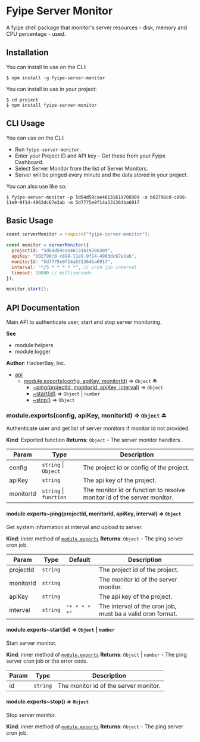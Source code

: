 # Fyipe Server Monitor

A fyipe shell package that monitor's server resources - disk, memory and CPU percentage - used.

## Installation

You can install to use on the CLI:

```
$ npm install -g fyipe-server-monitor
```

You can install to use in your project:

```
$ cd project
$ npm install fyipe-server-monitor
```

## CLI Usage

You can use on the CLI:

- Run `fyipe-server-monitor`.
- Enter your Project ID and API key - Get these from your Fyipe Dashboard.
- Select Server Monitor from the list of Server Monitors.
- Server will be pinged every minute and the data stored in your project.

You can also use like so:

```
$ fyipe-server-monitor -p 5d64d59cae46131619708309 -a b02798c0-c898-11e9-9f14-4963dc67e2ab -m 5d7775e9f14a531364ba6917
```

<a name="module_api"></a>

## Basic Usage

```javascript
const serverMonitor = require("fyipe-server-monitor");

const monitor = serverMonitor({
  projectId: "5d64d59cae46131619708309",
  apiKey: "b02798c0-c898-11e9-9f14-4963dc67e2ab",
  monitorId: "5d7775e9f14a531364ba6917",
  interval: "*/5 * * * * *", // cron job interval
  timeout: 10000 // milliseconds
});

monitor.start();
```

## API Documentation

Main API to authenticate user, start and stop server monitoring.

**See**

- module:helpers
- module:logger

**Author**: HackerBay, Inc.

- [api](#module_api)
  - [module.exports(config, apiKey, monitorId)](#exp_module_api--module.exports) ⇒ <code>Object</code> ⏏
    - [~ping(projectId, monitorId, apiKey, interval)](#module_api--module.exports..ping) ⇒ <code>Object</code>
    - [~start(id)](#module_api--module.exports..start) ⇒ <code>Object</code> \| <code>number</code>
    - [~stop()](#module_api--module.exports..stop) ⇒ <code>Object</code>

<a name="exp_module_api--module.exports"></a>

### module.exports(config, apiKey, monitorId) ⇒ <code>Object</code> ⏏

Authenticate user and get list of server monitors if monitor id not provided.

**Kind**: Exported function
**Returns**: <code>Object</code> - The server monitor handlers.

| Param     | Type                                         | Description                                                             |
| --------- | -------------------------------------------- | ----------------------------------------------------------------------- |
| config    | <code>string</code> \| <code>Object</code>   | The project id or config of the project.                                |
| apiKey    | <code>string</code>                          | The api key of the project.                                             |
| monitorId | <code>string</code> \| <code>function</code> | The monitor id or function to resolve monitor id of the server monitor. |

<a name="module_api--module.exports..ping"></a>

#### module.exports~ping(projectId, monitorId, apiKey, interval) ⇒ <code>Object</code>

Get system information at interval and upload to server.

**Kind**: inner method of [<code>module.exports</code>](#exp_module_api--module.exports)
**Returns**: <code>Object</code> - The ping server cron job.

| Param     | Type                | Default                                 | Description                                                |
| --------- | ------------------- | --------------------------------------- | ---------------------------------------------------------- |
| projectId | <code>string</code> |                                         | The project id of the project.                             |
| monitorId | <code>string</code> |                                         | The monitor id of the server monitor.                      |
| apiKey    | <code>string</code> |                                         | The api key of the project.                                |
| interval  | <code>string</code> | <code>&quot;\* \* \* \* \*&quot;</code> | The interval of the cron job, must ba a valid cron format. |

<a name="module_api--module.exports..start"></a>

#### module.exports~start(id) ⇒ <code>Object</code> \| <code>number</code>

Start server monitor.

**Kind**: inner method of [<code>module.exports</code>](#exp_module_api--module.exports)
**Returns**: <code>Object</code> \| <code>number</code> - The ping server cron job or the error code.

| Param | Type                | Description                           |
| ----- | ------------------- | ------------------------------------- |
| id    | <code>string</code> | The monitor id of the server monitor. |

<a name="module_api--module.exports..stop"></a>

#### module.exports~stop() ⇒ <code>Object</code>

Stop server monitor.

**Kind**: inner method of [<code>module.exports</code>](#exp_module_api--module.exports)
**Returns**: <code>Object</code> - The ping server cron job.

```

```
